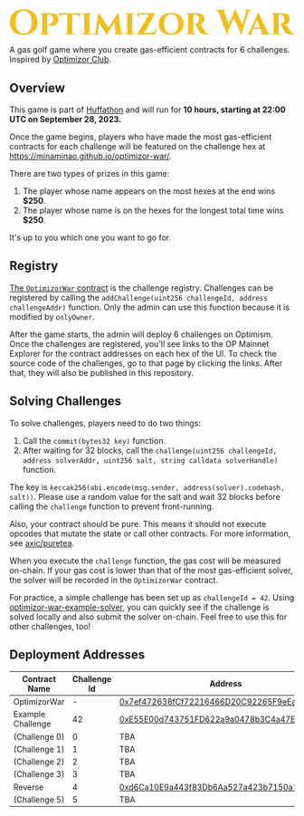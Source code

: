 ![](assets/logo.svg)

A gas golf game where you create gas-efficient contracts for 6 challenges. Inspired by [Optimizor Club](https://github.com/OptimizorClub).

## Overview 

This game is part of [Huffathon](https://huff.sh/hackathon) and will run for **10 hours, starting at 22:00 UTC on September 28, 2023.**

Once the game begins, players who have made the most gas-efficient contracts for each challenge will be featured on the challenge hex at https://minaminao.github.io/optimizor-war/.

There are two types of prizes in this game:

1. The player whose name appears on the most hexes at the end wins **$250**.
2. The player whose name is on the hexes for the longest total time wins **$250**.

It's up to you which one you want to go for.

## Registry

[The `OptimizorWar` contract](src/OptimizorWar.sol) is the challenge registry.
Challenges can be registered by calling the `addChallenge(uint256 challengeId, address challengeAddr)` function.
Only the admin can use this function because it is modified by `onlyOwner`.

After the game starts, the admin will deploy 6 challenges on Optimism.
Once the challenges are registered, you'll see links to the OP Mainnet Explorer for the contract addresses on each hex of the UI.
To check the source code of the challenges, go to that page by clicking the links.
After that, they will also be published in this repository.

## Solving Challenges

To solve challenges, players need to do two things:

1. Call the `commit(bytes32 key)` function.
2. After waiting for 32 blocks, call the `challenge(uint256 challengeId, address solverAddr, uint256 salt, string calldata solverHandle)`  function.

The key is `keccak256(abi.encode(msg.sender, address(solver).codehash, salt))`.
Please use a random value for the salt and wait 32 blocks before calling the `challenge` function to prevent front-running.

Also, your contract should be pure.
This means it should not execute opcodes that mutate the state or call other contracts.
For more information, see [axic/puretea](https://github.com/axic/puretea).

When you execute the `challenge` function, the gas cost will be measured on-chain.
If your gas cost is lower than that of the most gas-efficient solver, the solver will be recorded in the `OptimizorWar` contract.

For practice, a simple challenge has been set up as `challengeId = 42`.
Using [optimizor-war-example-solver](https://github.com/minaminao/optimizor-war-example-solver), you can quickly see if the challenge is solved locally and also submit the solver on-chain.
Feel free to use this for other challenges, too!

## Deployment Addresses

| Contract Name     | Challenge Id | Address                                                                                                                          |
| ----------------- | ------------ | -------------------------------------------------------------------------------------------------------------------------------- |
| OptimizorWar      | -            | [0x7ef472638fCf72216466D20C92265F9eEac5C716](https://optimistic.etherscan.io/address/0x7ef472638fCf72216466D20C92265F9eEac5C716) |
| Example Challenge | 42           | [0xE55E00d743751FD622a9a0478b3C4a47EF3CD632](https://optimistic.etherscan.io/address/0xe55e00d743751fd622a9a0478b3c4a47ef3cd632) |
| (Challenge 0)     | 0            | TBA                                                                                                                              |
| (Challenge 1)     | 1            | TBA                                                                                                                              |
| (Challenge 2)     | 2            | TBA                                                                                                                              |
| (Challenge 3)     | 3            | TBA                                                                                                                              |
| Reverse           | 4            | [0xd6Ca10E9a443f83Db6Aa527a423b7150a1Cfc4f5](https://optimistic.etherscan.io/address/0xd6Ca10E9a443f83Db6Aa527a423b7150a1Cfc4f5) |
| (Challenge 5)     | 5            | TBA                                                                                                                              |
